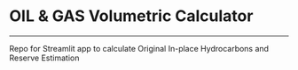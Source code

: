 # OIL & GAS Volumetric Calculator

***
Repo for Streamlit app to calculate Original In-place Hydrocarbons and Reserve Estimation
 

